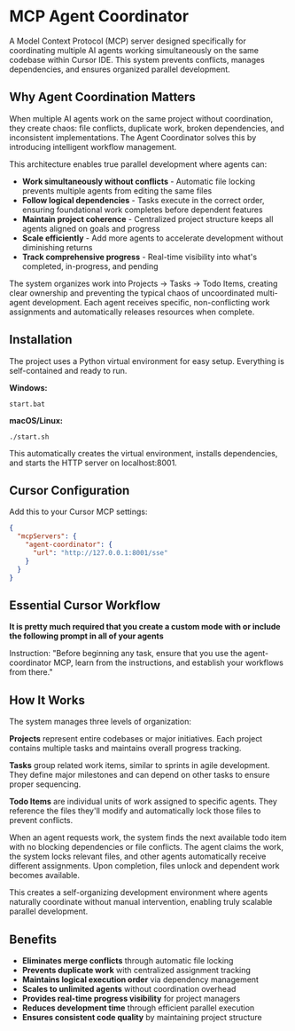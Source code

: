 # MCP Agent Coordinator

A Model Context Protocol (MCP) server designed specifically for coordinating multiple AI agents working simultaneously on the same codebase within Cursor IDE. This system prevents conflicts, manages dependencies, and ensures organized parallel development.

## Why Agent Coordination Matters

When multiple AI agents work on the same project without coordination, they create chaos: file conflicts, duplicate work, broken dependencies, and inconsistent implementations. The Agent Coordinator solves this by introducing intelligent workflow management.

This architecture enables true parallel development where agents can:

- **Work simultaneously without conflicts** - Automatic file locking prevents multiple agents from editing the same files
- **Follow logical dependencies** - Tasks execute in the correct order, ensuring foundational work completes before dependent features
- **Maintain project coherence** - Centralized project structure keeps all agents aligned on goals and progress
- **Scale efficiently** - Add more agents to accelerate development without diminishing returns
- **Track comprehensive progress** - Real-time visibility into what's completed, in-progress, and pending

The system organizes work into Projects → Tasks → Todo Items, creating clear ownership and preventing the typical chaos of uncoordinated multi-agent development. Each agent receives specific, non-conflicting work assignments and automatically releases resources when complete.

## Installation

The project uses a Python virtual environment for easy setup. Everything is self-contained and ready to run.

**Windows:**
```
start.bat
```

**macOS/Linux:**
```
./start.sh
```

This automatically creates the virtual environment, installs dependencies, and starts the HTTP server on localhost:8001.

## Cursor Configuration

Add this to your Cursor MCP settings:

```json
{
  "mcpServers": {
    "agent-coordinator": {
      "url": "http://127.0.0.1:8001/sse"
    }
  }
}
```

## Essential Cursor Workflow

**It is pretty much required that you create a custom mode with or include the following prompt in all of your agents**

Instruction: "Before beginning any task, ensure that you use the agent-coordinator MCP, learn from the instructions, and establish your workflows from there."

## How It Works

The system manages three levels of organization:

**Projects** represent entire codebases or major initiatives. Each project contains multiple tasks and maintains overall progress tracking.

**Tasks** group related work items, similar to sprints in agile development. They define major milestones and can depend on other tasks to ensure proper sequencing.

**Todo Items** are individual units of work assigned to specific agents. They reference the files they'll modify and automatically lock those files to prevent conflicts.

When an agent requests work, the system finds the next available todo item with no blocking dependencies or file conflicts. The agent claims the work, the system locks relevant files, and other agents automatically receive different assignments. Upon completion, files unlock and dependent work becomes available.

This creates a self-organizing development environment where agents naturally coordinate without manual intervention, enabling truly scalable parallel development.

## Benefits

- **Eliminates merge conflicts** through automatic file locking
- **Prevents duplicate work** with centralized assignment tracking  
- **Maintains logical execution order** via dependency management
- **Scales to unlimited agents** without coordination overhead
- **Provides real-time progress visibility** for project managers
- **Reduces development time** through efficient parallel execution
- **Ensures consistent code quality** by maintaining project structure 